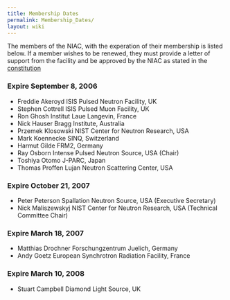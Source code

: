 ```yaml
---
title: Membership Dates
permalink: Membership_Dates/
layout: wiki
---
```


The members of the NIAC, with the experation of their membership is
listed below. If a member wishes to be renewed, they must provide a
letter of support from the facility and be approved by the NIAC as
stated in the [constitution](NIAC "wikilink")

### Expire September 8, 2006

-   Freddie Akeroyd ISIS Pulsed Neutron Facility, UK
-   Stephen Cottrell ISIS Pulsed Muon Facility, UK
-   Ron Ghosh Institut Laue Langevin, France
-   Nick Hauser Bragg Institute, Australia
-   Przemek Klosowski NIST Center for Neutron Research, USA
-   Mark Koennecke SINQ, Switzerland
-   Harmut Gilde FRM2, Germany
-   Ray Osborn Intense Pulsed Neutron Source, USA (Chair)
-   Toshiya Otomo J-PARC, Japan
-   Thomas Proffen Lujan Neutron Scattering Center, USA

### Expire October 21, 2007

-   Peter Peterson Spallation Neutron Source, USA (Executive Secretary)
-   Nick Maliszewskyj NIST Center for Neutron Research, USA (Technical
    Committee Chair)

### Expire March 18, 2007

-   Matthias Drochner Forschungzentrum Juelich, Germany
-   Andy Goetz European Synchrotron Radiation Facility, France

### Expire March 10, 2008

-   Stuart Campbell Diamond Light Source, UK

